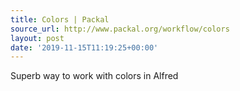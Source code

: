 ```yaml
---
title: Colors | Packal
source_url: http://www.packal.org/workflow/colors
layout: post
date: '2019-11-15T11:19:25+00:00'
---
```

Superb way to work with colors in Alfred
